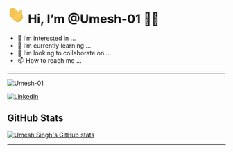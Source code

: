 # <img src="https://raw.githubusercontent.com/ABSphreak/ABSphreak/master/gifs/Hi.gif" width="41px"> Hi, I’m @Umesh-01 👨‍💻
- 👀 I’m interested in ...
- 🌱 I’m currently learning ...
- 💞️ I’m looking to collaborate on ...
- 📫 How to reach me ...

<!--- 👋 Profile Views
![GitHub](https://img.shields.io/github/license/Umesh-01/Umesh-01?color=%23181717&label=Profile%20Views&logo=0&logoColor=%23181717)
![GitHub watchers](https://img.shields.io/github/watchers/Umesh-01/Umesh-01?color=%23181717&label=Profile%20Views&style=social)
--->
---
<p align="left"> <img src="https://komarev.com/ghpvc/?username=Umesh-01&label=Profile%20Views&color=0e75b6&style=flat" alt="Umesh-01" /> </p>

[![LinkedIn](https://img.shields.io/badge/LinkedIn-0077B5?style=flat&logo=linkedin&logoColor=white)](https://www.linkedin.com/in/umeshsingh19)

## GitHub Stats
[![Umesh Singh's GitHub stats](https://github-readme-stats.vercel.app/api?username=Umesh-01&show_icons=true&theme=tokyonight)](https://github.com/Umesh-01/Umesh-01)

---
<!---
Simple Stats

[![Umesh Singh's GitHub stats](https://github-readme-stats.vercel.app/api?username=Umesh-01)](https://github.com/Umesh-01/github-readme-stats)


Hiding individual stats

Options: &hide=stars,commits,prs,issues,contribs

![Umesh Singh's GitHub stats](https://github-readme-stats.vercel.app/api?username=Umesh-01&hide=contribs,prs)

Showing icons

show_icons=true

![Umesh Singh's GitHub stats](https://github-readme-stats.vercel.app/api?username=Umesh-01&show_icons=true)

Themes

?theme=THEME_NAME

Options: dark, radical, merko, gruvbox, tokyonight, onedark, cobalt, synthwave, highcontrast, dracula

![Umesh Singh's GitHub stats](https://github-readme-stats.vercel.app/api?username=Umesh-01&show_icons=true&theme=radical)



--->


<!--- 👨‍🎓‍💻
Umesh-01/Umesh-01 is a ✨ special ✨ repository because its `README.md` (this file) appears on your GitHub profile.
You can click the Preview link to take a look at your changes.
--->
